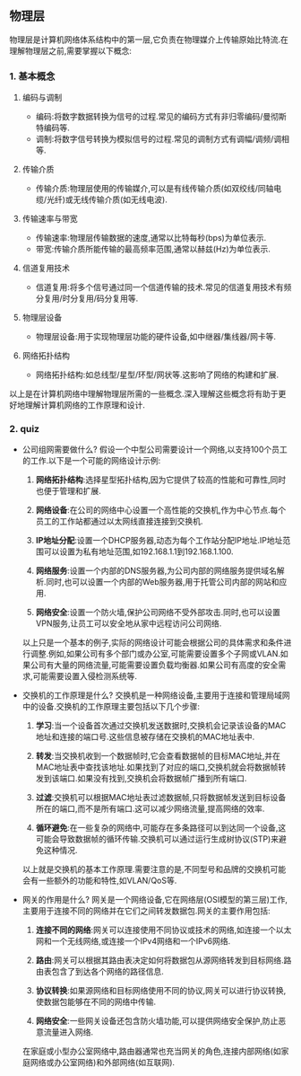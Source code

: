 ## 物理层

物理层是计算机网络体系结构中的第一层,它负责在物理媒介上传输原始比特流.在理解物理层之前,需要掌握以下概念:

### 1. 基本概念

1. 编码与调制
    - 编码:将数字数据转换为信号的过程.常见的编码方式有非归零编码/曼彻斯特编码等.
    - 调制:将数字信号转换为模拟信号的过程.常见的调制方式有调幅/调频/调相等.

3. 传输介质
    - 传输介质:物理层使用的传输媒介,可以是有线传输介质(如双绞线/同轴电缆/光纤)或无线传输介质(如无线电波).

4. 传输速率与带宽
    - 传输速率:物理层传输数据的速度,通常以比特每秒(bps)为单位表示.
    - 带宽:传输介质所能传输的最高频率范围,通常以赫兹(Hz)为单位表示.

5. 信道复用技术
    - 信道复用:将多个信号通过同一个信道传输的技术.常见的信道复用技术有频分复用/时分复用/码分复用等.

6. 物理层设备
    - 物理层设备:用于实现物理层功能的硬件设备,如中继器/集线器/网卡等.

7. 网络拓扑结构
    - 网络拓扑结构:如总线型/星型/环型/网状等.这影响了网络的构建和扩展.

以上是在计算机网络中理解物理层所需的一些概念.深入理解这些概念将有助于更好地理解计算机网络的工作原理和设计.

### 2. quiz

* 公司组网需要做什么?
    假设一个中型公司需要设计一个网络,以支持100个员工的工作.以下是一个可能的网络设计示例:

    1. **网络拓扑结构**:选择星型拓扑结构,因为它提供了较高的性能和可靠性,同时也便于管理和扩展.

    2. **网络设备**:在公司的网络中心设置一个高性能的交换机,作为中心节点.每个员工的工作站都通过以太网线直接连接到交换机.

    3. **IP地址分配**:设置一个DHCP服务器,动态为每个工作站分配IP地址.IP地址范围可以设置为私有地址范围,如192.168.1.1到192.168.1.100.

    4. **网络服务**:设置一个内部的DNS服务器,为公司内部的网络服务提供域名解析.同时,也可以设置一个内部的Web服务器,用于托管公司内部的网站和应用.

    5. **网络安全**:设置一个防火墙,保护公司网络不受外部攻击.同时,也可以设置VPN服务,让员工可以安全地从家中远程访问公司网络.

    以上只是一个基本的例子,实际的网络设计可能会根据公司的具体需求和条件进行调整.例如,如果公司有多个部门或办公室,可能需要设置多个子网或VLAN.如果公司有大量的网络流量,可能需要设置负载均衡器.如果公司有高度的安全需求,可能需要设置入侵检测系统等.

* 交换机的工作原理是什么?
    交换机是一种网络设备,主要用于连接和管理局域网中的设备.交换机的工作原理主要包括以下几个步骤:

    1. **学习**:当一个设备首次通过交换机发送数据时,交换机会记录该设备的MAC地址和连接的端口号.这些信息被存储在交换机的MAC地址表中.

    2. **转发**:当交换机收到一个数据帧时,它会查看数据帧的目标MAC地址,并在MAC地址表中查找该地址.如果找到了对应的端口,交换机就会将数据帧转发到该端口.如果没有找到,交换机会将数据帧广播到所有端口.

    3. **过滤**:交换机可以根据MAC地址表过滤数据帧,只将数据帧发送到目标设备所在的端口,而不是所有端口.这可以减少网络流量,提高网络的效率.

    4. **循环避免**:在一些复杂的网络中,可能存在多条路径可以到达同一个设备,这可能会导致数据帧的循环传输.交换机可以通过运行生成树协议(STP)来避免这种情况.

    以上就是交换机的基本工作原理.需要注意的是,不同型号和品牌的交换机可能会有一些额外的功能和特性,如VLAN/QoS等.

* 网关的作用是什么?
    网关是一个网络设备,它在网络层(OSI模型的第三层)工作,主要用于连接不同的网络并在它们之间转发数据包.网关的主要作用包括:

    1. **连接不同的网络**:网关可以连接使用不同协议或技术的网络,如连接一个以太网和一个无线网络,或连接一个IPv4网络和一个IPv6网络.

    2. **路由**:网关可以根据其路由表决定如何将数据包从源网络转发到目标网络.路由表包含了到达各个网络的路径信息.

    3. **协议转换**:如果源网络和目标网络使用不同的协议,网关可以进行协议转换,使数据包能够在不同的网络中传输.

    4. **网络安全**:一些网关设备还包含防火墙功能,可以提供网络安全保护,防止恶意流量进入网络.

    在家庭或小型办公室网络中,路由器通常也充当网关的角色,连接内部网络(如家庭网络或办公室网络)和外部网络(如互联网).